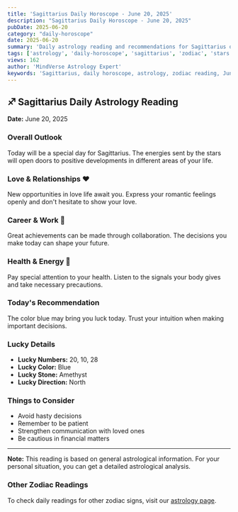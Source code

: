 ```yaml
---
title: 'Sagittarius Daily Horoscope - June 20, 2025'
description: "Sagittarius Daily Horoscope - June 20, 2025"
pubDate: 2025-06-20
category: "daily-horoscope"
date: 2025-06-20
summary: 'Daily astrology reading and recommendations for Sagittarius on June 20, 2025.'
tags: ['astrology', 'daily-horoscope', 'sagittarius', 'zodiac', 'stars']
views: 162
author: 'MindVerse Astrology Expert'
keywords: 'Sagittarius, daily horoscope, astrology, zodiac reading, June 20, 2025'
---
```


## ♐ Sagittarius Daily Astrology Reading

**Date:** June 20, 2025

### Overall Outlook

Today will be a special day for Sagittarius. The energies sent by the stars will open doors to positive developments in different areas of your life.

### Love & Relationships ❤️

New opportunities in love life await you. Express your romantic feelings openly and don't hesitate to show your love.

### Career & Work 💼

Great achievements can be made through collaboration. The decisions you make today can shape your future.

### Health & Energy 🌟

Pay special attention to your health. Listen to the signals your body gives and take necessary precautions.

### Today's Recommendation

The color blue may bring you luck today. Trust your intuition when making important decisions.

### Lucky Details

- **Lucky Numbers:** 20, 10, 28
- **Lucky Color:** Blue
- **Lucky Stone:** Amethyst
- **Lucky Direction:** North

### Things to Consider

- Avoid hasty decisions
- Remember to be patient
- Strengthen communication with loved ones
- Be cautious in financial matters

---

**Note:** This reading is based on general astrological information. For your personal situation, you can get a detailed astrological analysis.

### Other Zodiac Readings

To check daily readings for other zodiac signs, visit our [astrology page](https://www.mindversedaily.com/en).
